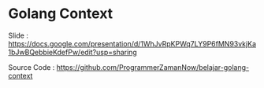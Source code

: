 # Golang Context

Slide : https://docs.google.com/presentation/d/1WhJvRpKPWq7LY9P6fMN93vkjKa1bJwBQebbieKdefPw/edit?usp=sharing

Source Code : https://github.com/ProgrammerZamanNow/belajar-golang-context